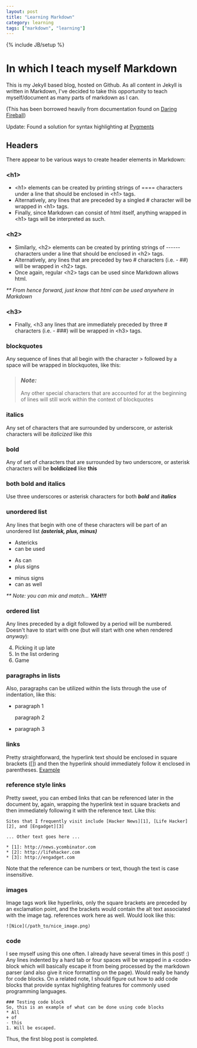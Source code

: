 ```yaml
---
layout: post
title: "Learning Markdown"
category: learning
tags: ["markdown", "learning"]
---
```

{% include JB/setup %}

In which I teach myself Markdown
================================

This is my Jekyll based blog, hosted on Github. As all content in Jekyll is written in Markdown, 
I've decided to take this opportunity to teach myself/document as many parts of markdown as I can.

(This has been borrowed heavily from documentation found on [Daring Fireball](http://daringfireball.net/projects/markdown/basics))

Update: Found a solution for syntax highlighting at [Pygments](http://pygments.org/languages/)

Headers
-------

There appear to be various ways to create header elements in Markdown:

### &lt;h1>

* &lt;h1> elements can be created by printing strings of ==== characters under a line that should be enclosed in &lt;h1> tags.
* Alternatively, any lines that are preceded by a singled # character will be wrapped in &lt;h1> tags.
* Finally, since Markdown can consist of html itself, anything wrapped in &lt;h1> tags will be interpreted as such.

### &lt;h2>

* Similarly, &lt;h2> elements can be created by printing strings of ------ characters under a line that should be enclosed in &lt;h2> tags.
* Alternatively, any lines that are preceded by two # characters (i.e. - ##) will be wrapped in &lt;h2> tags.
* Once again, regular &lt;h2> tags can be used since Markdown allows html.

_** From hence forward, just know that html can be used anywhere in Markdown_

### &lt;h3>

* Finally, &lt;h3 any lines that are immediately preceded by three # characters (i.e. - ###) will be wrapped in &lt;h3> tags.

### blockquotes

Any sequence of lines that all begin with the character > followed by a space will be wrapped in blockquotes, like this:

> ### _Note:_
>
> Any other special characters that are accounted for at the beginning of lines will still work within the context of blockquotes

### italics

Any set of characters that are surrounded by underscore, or asterisk characters will be _italicized_ like *this*

### bold

Any of set of characters that are surrounded by two underscore, or asterisk characters will be __boldicized__ like **this**

### both bold and italics

Use three underscores or asterisk characters for both ___bold___ and ***italics***

### unordered list

Any lines that begin with one of these characters will be part of an unordered list ___(asterisk, plus, minus)___

* Astericks
* can be used

+ As can 
+ plus signs

- minus signs
- can as well

_** Note: you can mix and match..._ ___YAH!!!___

### ordered list

Any lines preceded by a digit followed by a period will be numbered. Doesn't have to start with one (but will start with one when rendered _anyway_):

4. Picking it up late
5. In the list ordering
6. Game

### paragraphs in lists

Also, paragraphs can be utilized within the lists through the use of indentation, like this:

*   paragraph 1

    paragraph 2

*   paragraph 3

### links

Pretty straightforward, the hyperlink text should be enclosed in square brackets ([]) and then the hyperlink should immediately follow it enclosed in parentheses. [Example](http://example.com)

### reference style links

Pretty sweet, you can embed links that can be referenced later in the document by, again, wrapping the hyperlink text in square brackets and then immediately following it with the reference text. Like this:

    Sites that I frequently visit include [Hacker News][1], [Life Hacker][2], and [Engadget][3]
    
    ... Other text goes here ...
    
    * [1]: http://news.ycombinator.com
    * [2]: http://lifehacker.com
    * [3]: http://engadget.com
    
Note that the reference can be numbers or text, though the text is case insensitive.

### images

Image tags work like hyperlinks, only the square brackets are preceded by an exclamation point, and the brackets would contain the alt text associated with the image tag. references work here as well. Would look like this:

    ![Nice](/path_to/nice_image.png)
    
### code

I see myself using this one often. I already have several times in this post! :)
Any lines indented by a hard tab or four spaces will be wrapped in a &lt;code> block which will basically escape it from being processed by the markdown parser (and also give it nice formatting on the page). Would really be handy for code blocks.
On a related note, I should figure out how to add code blocks that provide syntax highlighting features for commonly used programming languages.

    ### Testing code block
    So, this is an example of what can be done using code blocks
    * All
    + of
    - this
    1. Will be escaped.
    
Thus, the first blog post is completed.